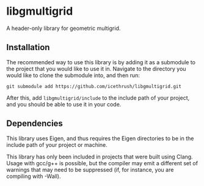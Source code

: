 # libgmultigrid
A header-only library for geometric multigrid.

## Installation

The recommended way to use this library is by adding it as a submodule to the project that you would like to use it in. Navigate to the directory you would like to clone the submodule into, and then run:
```
git submodule add https://github.com/icethrush/libgmultigrid.git
```
After this, add `libgmultigrid/include` to the include path of your project, and you should be able to use it in your code.

## Dependencies

This library uses Eigen, and thus requires the Eigen directories to be in the include path of your project or machine.

This library has only been included in projects that were built using Clang. Usage with gcc/g++ is possible, but the compiler may emit a different set of warnings that may need to be suppressed (if, for instance, you are compiling with -Wall).


